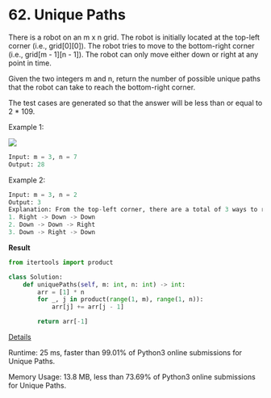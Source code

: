 # 62. Unique Paths

There is a robot on an m x n grid. The robot is initially located at the top-left corner (i.e., grid[0][0]). The robot tries to move to the bottom-right corner (i.e., grid[m - 1][n - 1]). The robot can only move either down or right at any point in time.

Given the two integers m and n, return the number of possible unique paths that the robot can take to reach the bottom-right corner.

The test cases are generated so that the answer will be less than or equal to 2 * 109.

 

Example 1:

![](https://assets.leetcode.com/uploads/2018/10/22/robot_maze.png)

```python
Input: m = 3, n = 7
Output: 28
```
Example 2:

```python
Input: m = 3, n = 2
Output: 3
Explanation: From the top-left corner, there are a total of 3 ways to reach the bottom-right corner:
1. Right -> Down -> Down
2. Down -> Down -> Right
3. Down -> Right -> Down
```

**Result**

```python
from itertools import product

class Solution:
    def uniquePaths(self, m: int, n: int) -> int:
        arr = [1] * n
        for _, j in product(range(1, m), range(1, n)):
            arr[j] += arr[j - 1]

        return arr[-1]
```



[Details ](https://leetcode.com/submissions/detail/737930592/)

Runtime: 25 ms, faster than 99.01% of Python3 online submissions for Unique Paths.

Memory Usage: 13.8 MB, less than 73.69% of Python3 online submissions for Unique Paths.


